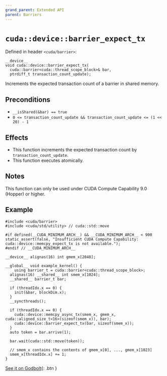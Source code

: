 ```yaml
---
grand_parent: Extended API
parent: Barriers
---
```


# `cuda::device::barrier_expect_tx`

Defined in header `<cuda/barrier>`:

```cuda
__device__
void cuda::device::barrier_expect_tx(
  cuda::barrier<cuda::thread_scope_block>& bar,
  ptrdiff_t transaction_count_update);
```

Increments the expected transaction count of a barrier in shared memory.

## Preconditions

* `__isShared(&bar) == true`
* `0 <= transaction_count_update && transaction_count_update <= (1 << 20) - 1`

## Effects

* This function increments the expected transaction count by `transaction_count_update`.
* This function executes atomically.

## Notes

This function can only be used under CUDA Compute Capability 9.0 (Hopper) or
higher.

## Example

```cuda
#include <cuda/barrier>
#include <cuda/std/utility> // cuda::std::move

#if defined(__CUDA_MINIMUM_ARCH__) && __CUDA_MINIMUM_ARCH__ < 900
static_assert(false, "Insufficient CUDA Compute Capability: cuda::device::memcpy_expect_tx is not available.");
#endif // __CUDA_MINIMUM_ARCH__

__device__ alignas(16) int gmem_x[2048];

__global__ void example_kernel() {
    using barrier_t = cuda::barrier<cuda::thread_scope_block>;
  alignas(16) __shared__ int smem_x[1024];
  __shared__ barrier_t bar;

  if (threadIdx.x == 0) {
    init(&bar, blockDim.x);
  }
  __syncthreads();

  if (threadIdx.x == 0) {
    cuda::device::memcpy_async_tx(smem_x, gmem_x, cuda::aligned_size_t<16>(sizeof(smem_x)), bar);
    cuda::device::barrier_expect_tx(bar, sizeof(smem_x));
  }
  auto token = bar.arrive(1);

  bar.wait(cuda::std::move(token));

  // smem_x contains the contents of gmem_x[0], ..., gmem_x[1023]
  smem_x[threadIdx.x] += 1;
}
```

[See it on Godbolt](https://godbolt.org/z/9Yj89P76z){: .btn }


[`cuda::thread_scope`]: ./memory_model.md
[Tracking asynchronous operations by the mbarrier object]: https://docs.nvidia.com/cuda/parallel-thread-execution/index.html#tracking-asynchronous-operations-by-the-mbarrier-object
[thread.barrier.class paragraph 12]: https://eel.is/c++draft/thread.barrier.class#12

